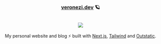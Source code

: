 <h3 align="center">
  <a href="https://www.veronezi.dev">veronezi.dev</a> 🪐
</h3>

<br />


<a href="https://www.veronezi.dev">
  <div align="center">
    <img src="https://user-images.githubusercontent.com/48724782/233758463-4cc7353c-0741-4f64-8e13-5c1f11ac1d57.png" />
  </div>
</a>

<br />

<div align="center">
  My personal website and blog ⚡ built with <a href="https://nextjs.org">Next.js</a>, <a href="https://tailwindcss.com">Tailwind</a> and <a href="https://outstatic.com">Outstatic</a>.
</div>
